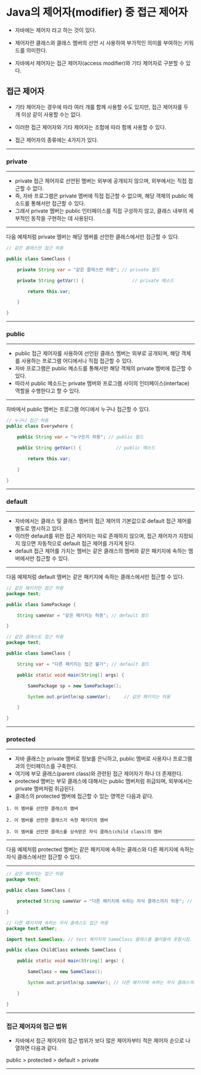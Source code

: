 # Java의 제어자(modifier) 중 접근 제어자

- 자바에는 제어자 라고 하는 것이 있다. 

- 제어자란 클래스와 클래스 멤버의 선언 시 사용하여 부가적인 의미를 부여하는 키워드를 의미한다.

- 자바에서 제어자는 접근 제어자(access modifier)와 기타 제어자로 구분할 수 있다.

## 접근 제어자

- 기타 제어자는 경우에 따라 여러 개를 함께 사용할 수도 있지만, 접근 제어자를 두 개 이상 같이 사용할 수는 없다.

- 이러한 접근 제어자와 기타 제어자는 조합에 따라 함께 사용할 수 있다. 

- 접근 제어자의 종류에는 4가지가 있다.
---
### private
---
- private 접근 제어자로 선언된 멤버는 외부에 공개되지 않으며, 외부에서는 직접 접근할 수 없다.
- 즉, 자바 프로그램은 private 멤버에 직접 접근할 수 없으며, 해당 객체의 public 메소드를 통해서만 접근할 수 있다.
- 그래서 private 멤버는 public 인터페이스를 직접 구성하지 않고, 클래스 내부의 세부적인 동작을 구현하는 데 사용된다.
---
다음 예제처럼 private 멤버는 해당 멤버를 선언한 클래스에서만 접근할 수 있다.
```java
// 같은 클래스만 접근 허용

public class SameClass {

    private String var = "같은 클래스만 허용"; // private 필드

    private String getVar() {                  // private 메소드

        return this.var;

    }

}
```
---
### public 
---
- public 접근 제어자를 사용하여 선언된 클래스 멤버는 외부로 공개되며, 해당 객체를 사용하는 프로그램 어디에서나 직접 접근할 수 있다.
- 자바 프로그램은 public 메소드를 통해서만 해당 객체의 private 멤버에 접근할 수 있다.
- 따라서 public 메소드는 private 멤버와 프로그램 사이의 인터페이스(interface) 역할을 수행한다고 할 수 있다.
---
자바에서 public 멤버는 프로그램 어디에서 누구나 접근할 수 있다.
```java
// 누구나 접근 허용
public class Everywhere {

    public String var = "누구든지 허용"; // public 필드

    public String getVar() {             // public 메소드

        return this.var;

    }

}
```
---
### default
---
- 자바에서는 클래스 및 클래스 멤버의 접근 제어의 기본값으로 default 접근 제어를 별도로 명시하고 있다.
- 이러한 default를 위한 접근 제어자는 따로 존재하지 않으며, 접근 제어자가 지정되지 않으면 자동적으로 default 접근 제어를 가지게 된다.
- default 접근 제어를 가지는 멤버는 같은 클래스의 멤버와 같은 패키지에 속하는 멤버에서만 접근할 수 있다.
---
다음 예제처럼 default 멤버는 같은 패키지에 속하는 클래스에서만 접근할 수 있다.
```java
// 같은 패키지만 접근 허용
package test;

public class SamePackage {

    String sameVar = "같은 패키지는 허용"; // default 필드

}

// 같은 클래스도 접근 허용
package test;

public class SameClass {

    String var = "다른 패키지는 접근 불가"; // default 필드

    public static void main(String[] args) {

        SamePackage sp = new SamePackage();

        System.out.println(sp.sameVar);     // 같은 패키지는 허용

    }

}
```
---
### protected
---
- 자바 클래스는 private 멤버로 정보를 은닉하고, public 멤버로 사용자나 프로그램과의 인터페이스를 구축한다.
- 여기에 부모 클래스(parent class)와 관련된 접근 제어자가 하나 더 존재한다.
- protected 멤버는 부모 클래스에 대해서는 public 멤버처럼 취급되며, 외부에서는 private 멤버처럼 취급된다.
- 클래스의 protected 멤버에 접근할 수 있는 영역은 다음과 같다.
``` 
1. 이 멤버를 선언한 클래스의 멤버

2. 이 멤버를 선언한 클래스가 속한 패키지의 멤버

3. 이 멤버를 선언한 클래스를 상속받은 자식 클래스(child class)의 멤버
```
---
다음 예제처럼 protected 멤버는 같은 패키지에 속하는 클래스와 다른 패키지에 속하는 자식 클래스에서만 접근할 수 있다.

---
```java
// 같은 패키지는 접근 허용
package test;

public class SameClass {

    protected String sameVar = "다른 패키지에 속하는 자식 클래스까지 허용"; // protected 필드

}

// 다른 패키지에 속하는 자식 클래스도 접근 허용
package test.other;

import test.SameClass; // test 패키지의 SameClass 클래스를 불러들여 포함시킴.

public class ChildClass extends SameClass {

    public static void main(String[] args) {

        SameClass = new SameClass();

        System.out.println(sp.sameVar); // 다른 패키지에 속하는 자식 클래스까지 허용

    }

}
```
---
### 접근 제어자의 접근 법위
- 자바에서 접근 제어자의 접근 범위가 보다 많은 제어자부터 적은 제어자 순으로 나열하면 다음과 같다.

 public > protected > default > private

--- 